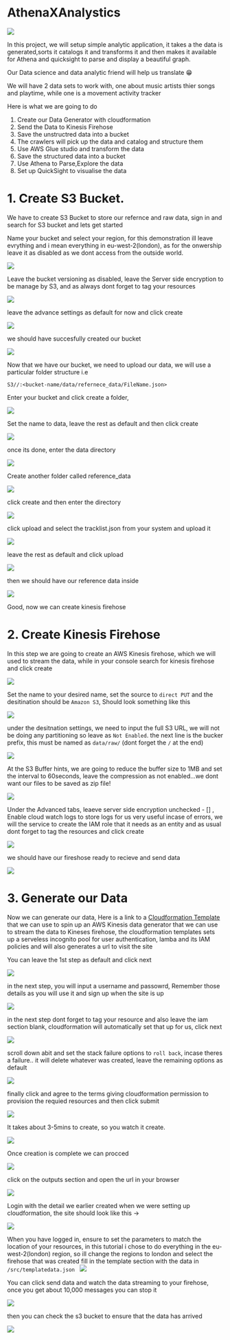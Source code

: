 <!-- @format -->

# AthenaXAnalystics

![](../images/analyticsXathena.png)

In this project, we will setup simple analytic application, it takes a the data is generated,sorts it catalogs it and transforms it and then makes it available for Athena and quicksight to parse and display a beautiful graph.

Our Data science and data analytic friend will help us translate 😁

We will have 2 data sets to work with, one about music artists thier songs and playtime, while one is a movement activity tracker

Here is what we are going to do

1. Create our Data Generator with cloudformation
1. Send the Data to Kinesis Firehose
1. Save the unstructred data into a bucket
1. The crawlers will pick up the data and catalog and structure them
1. Use AWS Glue studio and transform the data
1. Save the structured data into a bucket
1. Use Athena to Parse,Explore the data
1. Set up QuickSight to visualise the data

# 1. Create S3 Bucket.

We have to create S3 Bucket to store our refernce and raw data, sign in and search for S3 bucket and lets get started

Name your bucket and select your region, for this demonstration ill leave evrything and i mean everything in eu-west-2(london), as for the onwership leave it as disabled as we dont access from the outside world.

![](../images/s3bucket1.png)

Leave the bucket versioning as disabled, leave the Server side encryption to be manage by S3, and as always dont forget to tag your resources

![](../images/s3bucket2.png)

leave the advance settings as default for now and click create

![](../images/s3bucket3.png)

we should have succesfully created our bucket

![](../images/s3bucket4.png)

Now that we have our bucket, we need to upload our data, we will use a particular folder structure i.e

`S3//:<bucket-name/data/refernece_data/FileName.json>`

Enter your bucket and click create a folder,

![](../images/s3bucket5.png)

Set the name to data, leave the rest as default and then click create

![](../images/s3bucket6.png)

once its done, enter the data directory

![](../images/s3bucket7.png)

Create another folder called reference_data

![](../images/s3bucket8.png)

click create and then enter the directory

![](../images/s3bucket9.png)

click upload and select the tracklist.json from your system and upload it

![](../images/s3bucket10.png)

leave the rest as default and click upload

![](../images/s3bucket11.png)

then we should have our reference data inside

![](../images/s3bucket12.png)

Good, now we can create kinesis firehose

# 2. Create Kinesis Firehose

In this step we are going to create an AWS Kinesis firehose, which we will used to stream the data, while in your console search for kinesis firehose and click create

![](../images/kinesisfirehose1.png)

Set the name to your desired name, set the source to `direct PUT` and the desitination should be `Amazon S3`, Should look something like this

![](../images/kinesisfirehose2.png)

under the desitnation settings, we need to input the full S3 URL, we will not be doing any partitioning so leave as `Not Enabled`. the next line is the bucker prefix, this must be named as `data/raw/` (dont forget the `/` at the end)

![](../images/kinesisfirehose3.png)

At the S3 Buffer hints, we are going to reduce the buffer size to 1MB and set the interval to 60seconds, leave the compression as not enabled...we dont want our files to be saved as zip file!

![](../images/kinesisfirehose4.png)

Under the Advanced tabs, leaeve server side encryption unchecked - [] , Enable cloud watch logs to store logs for us very useful incase of errors, we will the service to create the IAM role that it needs as an entity and as usual dont forget to tag the resources and click create

![](../images/kinesisfirehose5.png)

we should have our fireshose ready to recieve and send data

![](../images/kinesisfirehose6.png)

# 3. Generate our Data

Now we can generate our data, Here is a link to a [Cloudformation Template](https://us-east-1.console.aws.amazon.com/cloudformation/home?region=us-east-1#/stacks/new?stackName=Kinesis-Data-Generator-Cognito-User&templateURL=https://aws-kdg-tools-us-east-1.s3.amazonaws.com/cognito-setup.json) that we can use to spin up an AWS Kinesis data generator that we can use to stream the data to Kineses firehose, the cloudformation templates sets up a serveless incognito pool for user authentication, lamba and its IAM policies and will also generates a url to visit the site

You can leave the 1st step as default and click next

![](../images/dummydatacfn1.png)

in the next step, you will input a username and passowrd, Remember those details as you will use it and sign up when the site is up

![](../images/dummydatacfn2.png)

in the next step dont forget to tag your resource and also leave the iam section blank, cloudformation will automatically set that up for us, click next

![](../images/dummydatacfn3.png)

scroll down abit and set the stack failure options to `roll back`, incase theres a failure.. it will delete whatever was created, leave the remaining options as default

![](../images/dummydatacfn4.png)

finally click and agree to the terms giving cloudformation permission to provision the requied resources and then click submit

![](../images/dummydatacfn5.png)

It takes about 3-5mins to create, so you watch it create.

![](../images/dummydatacfn6.png)

Once creation is complete we can procced

![](../images/dummydatacfn7.png)

click on the outputs section and open the url in your browser

![](../images/dummydatacfn8.png)

Login with the detail we earlier created when we were setting up cloudformation, the site should look like this ->

![](../images/dummydatacfn9.png)

When you have logged in, ensure to set the parameters to match the location of your resources, in this tutorial i chose to do everything in the eu-west-2(london) region, so ill change the regions to london and select the firehose that was created
fill in the template section with the data in `/src/templatedata.json
`
![](../images/dummydatacfn10.png)

You can click send data and watch the data streaming to your firehose, once you get about 10,000 messages you can stop it

![](../images/dummydatacfn11.png)

then you can check the s3 bucket to ensure that the data has arrived

![](../images/dummydatacfn12.png)
